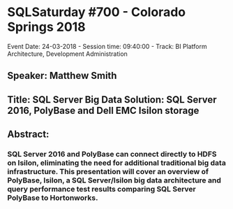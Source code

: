 # SQLSaturday #700 - Colorado Springs 2018
Event Date: 24-03-2018 - Session time: 09:40:00 - Track: BI Platform Architecture, Development  Administration
## Speaker: Matthew Smith
## Title: SQL Server Big Data Solution: SQL Server 2016, PolyBase and Dell EMC Isilon storage
## Abstract:
### SQL Server 2016 and PolyBase can connect directly to HDFS on Isilon, eliminating the need for additional traditional big data infrastructure. This presentation will cover an overview of PolyBase, Isilon, a SQL Server/Isilon big data architecture and query performance test results comparing SQL Server PolyBase to Hortonworks.
